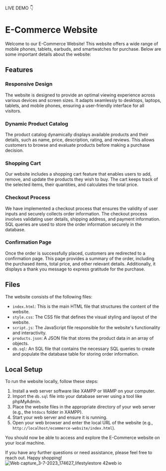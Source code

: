 LIVE DEMO 👇


# E-Commerce Website

Welcome to our E-Commerce Website! This website offers a wide range of mobile phones, tablets, earbuds, and smartwatches for purchase. Below are some important details about the website:

## Features

### Responsive Design
The website is designed to provide an optimal viewing experience across various devices and screen sizes. It adapts seamlessly to desktops, laptops, tablets, and mobile phones, ensuring a user-friendly interface for all visitors.

### Dynamic Product Catalog
The product catalog dynamically displays available products and their details, such as name, price, description, rating, and reviews. This allows customers to browse and evaluate products before making a purchase decision.

### Shopping Cart
Our website includes a shopping cart feature that enables users to add, remove, and update the products they wish to buy. The cart keeps track of the selected items, their quantities, and calculates the total price.

### Checkout Process
We have implemented a checkout process that ensures the validity of user inputs and securely collects order information. The checkout process involves validating user details, shipping address, and payment information. SQL queries are used to store the order information securely in the database.

### Confirmation Page
Once the order is successfully placed, customers are redirected to a confirmation page. This page provides a summary of the order, including the purchased items, total price, and other relevant details. Additionally, it displays a thank you message to express gratitude for the purchase.

## Files

The website consists of the following files:

- `index.html`: This is the main HTML file that structures the content of the website.
- `style.css`: The CSS file that defines the visual styling and layout of the website.
- `script.js`: The JavaScript file responsible for the website's functionality and interactivity.
- `products.json`: A JSON file that stores the product data in an array of objects.
- `db.sql`: An SQL file that contains the necessary SQL queries to create and populate the database table for storing order information.

## Local Setup

To run the website locally, follow these steps:

1. Install a web server software like XAMPP or WAMP on your computer.
2. Import the `db.sql` file into your database server using a tool like phpMyAdmin.
3. Place the website files in the appropriate directory of your web server (e.g., the `htdocs` folder in XAMPP).
4. Start your web server and ensure it is running.
5. Open your web browser and enter the local URL of the website (e.g., `http://localhost/ecommerce-website/index.html`).

You should now be able to access and explore the E-Commerce website on your local machine.

If you have any further questions or need assistance, please feel free to reach out. Happy shopping!
![Web capture_3-7-2023_174627_lifestylestore 42web io](https://github.com/snehagautam869/Lifestyle_Store/assets/79215346/9844628d-3771-4406-9959-f90094e13611)


